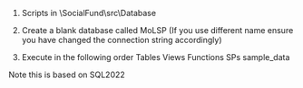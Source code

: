 
1. Scripts in \SocialFund\src\Database

2. Create a blank database called MoLSP (If you use different name ensure you have changed the connection string accordingly)

2. Execute in the following order
    Tables
    Views
    Functions
    SPs
    sample_data

Note this is based on SQL2022